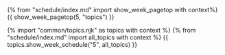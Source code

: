 {% from "schedule/index.md" import show_week_pagetop with context%}
{{ show_week_pagetop(5, "topics") }}

{% import "common/topics.njk" as topics with context %}
{% from "schedule/index.md" import all_topics with context %}
{{ topics.show_week_schedule("5", all_topics) }}